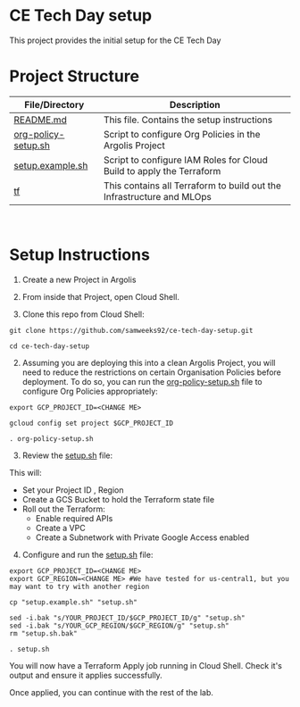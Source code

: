 # CE Tech Day setup

This project provides the initial setup for the CE Tech Day

# Project Structure 

| File/Directory                      | Description |
|-----------------------------|-------------|
| [README.md](README.md) | This file. Contains the setup instructions |
| [org-policy-setup.sh](org-policy-setup.sh) | Script to configure Org Policies in the Argolis Project |
| [setup.example.sh](setup.example.sh) | Script to configure IAM Roles for Cloud Build to apply the Terraform |
| [tf](./tf) | This contains all Terraform to build out the Infrastructure and MLOps |

<br>

# Setup Instructions

1. Create a new Project in Argolis

2. From inside that Project, open Cloud Shell.

3. Clone this repo from Cloud Shell:

```
git clone https://github.com/samweeks92/ce-tech-day-setup.git
```

```
cd ce-tech-day-setup
```

2. Assuming you are deploying this into a clean Argolis Project, you will need to reduce the restrictions on certain Organisation Policies before deployment. To do so, you can run the [org-policy-setup.sh](org-policy-setup.sh) file to configure Org Policies appropriately:
```
export GCP_PROJECT_ID=<CHANGE ME>
```
```
gcloud config set project $GCP_PROJECT_ID
```
```
. org-policy-setup.sh
```

3. Review the [setup.sh](setup.sh) file:

This will:
* Set your Project ID , Region 
* Create a GCS Bucket to hold the Terraform state file
* Roll out the Terraform:
  * Enable required APIs
  * Create a VPC
  * Create a Subnetwork with Private Google Access enabled

4. Configure and run the [setup.sh](setup.sh) file:
```
export GCP_PROJECT_ID=<CHANGE ME>
export GCP_REGION=<CHANGE ME> #We have tested for us-central1, but you may want to try with another region
```

```
cp "setup.example.sh" "setup.sh"

sed -i.bak "s/YOUR_PROJECT_ID/$GCP_PROJECT_ID/g" "setup.sh"
sed -i.bak "s/YOUR_GCP_REGION/$GCP_REGION/g" "setup.sh"
rm "setup.sh.bak"
```

```
. setup.sh
```

You will now have a Terraform Apply job running in Cloud Shell. Check it's output and ensure it applies successfully.

Once applied, you can continue with the rest of the lab.